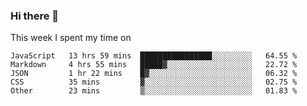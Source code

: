 ### Hi there 👋

<!--
**qiruohan/qiruohan** is a ✨ _special_ ✨ repository because its `README.md` (this file) appears on your GitHub profile.

Here are some ideas to get you started:

- 🔭 I’m currently working on ...
- 🌱 I’m currently learning ...
- 👯 I’m looking to collaborate on ...
- 🤔 I’m looking for help with ...
- 💬 Ask me about ...
- 📫 How to reach me: ...
- 😄 Pronouns: ...
- ⚡ Fun fact: ...
-->

This week I spent my time on 
<!--START_SECTION:waka-->
```text
JavaScript   13 hrs 59 mins  ████████████████░░░░░░░░░   64.55 % 
Markdown     4 hrs 55 mins   █████▓░░░░░░░░░░░░░░░░░░░   22.72 % 
JSON         1 hr 22 mins    █▓░░░░░░░░░░░░░░░░░░░░░░░   06.32 % 
CSS          35 mins         ▓░░░░░░░░░░░░░░░░░░░░░░░░   02.75 % 
Other        23 mins         ▒░░░░░░░░░░░░░░░░░░░░░░░░   01.83 % 
```
<!--END_SECTION:waka-->
